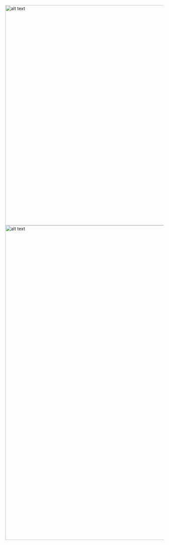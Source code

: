 
<img src="https://github.com/user-attachments/assets/3570f480-cc31-4930-b056-3a713d83a93b" alt="alt text" width="700">
<img src="https://github.com/user-attachments/assets/ac71d03b-3520-429d-b783-844c4b07e7a7" alt="alt text" width="1000">



